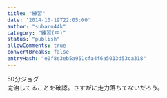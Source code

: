 ```yaml
---
title: "練習"
date: '2014-10-19T22:05:00'
author: "subaru44k"
category: "練習(中)"
status: "publish"
allowComments: true
convertBreaks: false
entryHash: "e0f8e3eb5a951cfa4f6a5013d53ca318"
---
```

50分ジョグ<br>
完治してることを確認。さすがに走力落ちてないだろう。
